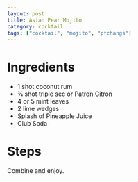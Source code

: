 ```yaml
---
layout: post
title: Asian Pear Mojito
category: cocktail
tags: ["cocktail", "mojito", "pfchangs"]
---
```

# Ingredients

* 1	shot coconut rum
* ¾	shot triple sec or Patron Citron
* 4 or 5	mint leaves
* 2	lime wedges
* Splash of Pineapple Juice
* Club Soda

# Steps

Combine and enjoy.